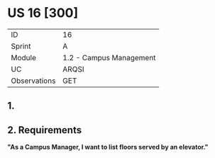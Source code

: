 # US 16 [300]

|              |                         |
| ------------ | ----------------------- |
| ID           | 16                      |
| Sprint       | A                       |
| Module       | 1.2 - Campus Management |
| UC           | ARQSI                   |
| Observations | GET                     |

## 1.

## 2. Requirements

**"As a Campus Manager, I want to list floors served by an elevator."**
